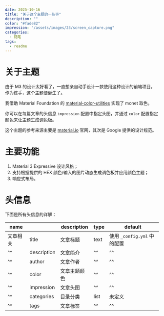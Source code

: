 ```yaml
---
date: 2025-10-16
title: "关于这个主题的一些事"
description: ""
color: "#fade82"
impression: "/assets/images/23/screen_capture.png"
categories:
  - 随笔
tags:
  - readme
---
```


# 关于主题

由于 M3 的设计太好看了，一直想亲自动手设计一款使用这种设计的前端项目，作为练手，这个主题便诞生了。

我借助 Material Foundation 的 [material-color-utilities](https://github.com/material-foundation/material-color-utilities) 实现了 monet 取色。

你可以在每篇文章的头信息 `impression` 配置中指定头图，并通过 `color` 配置指定颜色来让主题生成调色板。

这个主题的参考来源主要是 [material.io](https://material.io) 官网，其次是 Google 提供的设计规范。

# 主要功能

1. Material 3 Expressive 设计风格；
1. 支持根据提供的 HEX 颜色/输入的图片动态生成调色板并应用颜色主题；
1. 响应式布局。

# 头信息

下面是所有头信息的详解：

| name                      || description      | type    | default                     |
| ---------- | ------------- | ---------------- | ------- | --------------------------- |
| 文章相关    | title         | 文章标题          | text    | 使用 `_config.yml` 中的配置  |
| ^^         | description   | 文章简介          | ^^      | ^^                          |
| ^^         | author        | 文章作者          | ^^      | ^^                          |
| ^^         | color         | 文章主题颜色       | ^^      | ^^                          |
| ^^         | impression    | 文章头图          | ^^      | ^^                          |
| ^^         | categories    | 目录分类          | list    | 未定义                       |
| ^^         | tags          | 文章标签          | ^^      | ^^                          |
